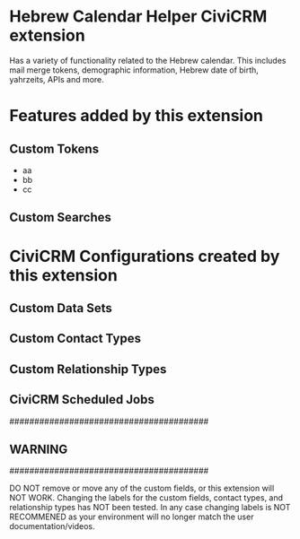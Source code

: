 # Hebrew Calendar Helper CiviCRM extension

Has a variety of functionality related to the Hebrew calendar. This includes mail merge tokens, demographic information, Hebrew date of birth, yahrzeits, APIs and more.
  
# Features added by this extension

## Custom Tokens
- aa
- bb
- cc

## Custom Searches


# CiviCRM Configurations created by this extension

## Custom Data Sets


## Custom Contact Types

## Custom Relationship Types

## CiviCRM Scheduled Jobs



########################################
## WARNING
########################################

DO NOT remove or move any of the custom fields, or this extension will NOT WORK. Changing the labels for the custom fields, contact types, and relationship types has NOT been tested.  In any case changing labels is NOT RECOMMENED as your environment will no longer match the user documentation/videos. 
  
